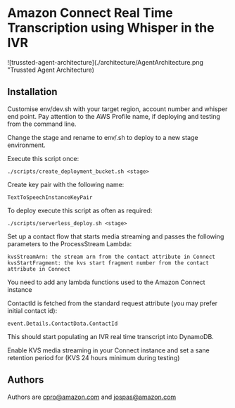 # Amazon Connect Real Time Transcription using Whisper in the IVR

![trussted-agent-architecture](./architecture/AgentArchitecture.png "Trussted Agent Architecture)

## Installation

Customise env/dev.sh with your target region, account number and whisper end point. Pay attention to the AWS Profile name, if deploying and testing from the command line.

Change the stage and rename to env/<stage>.sh to deploy to a new stage environment.

Execute this script once:

    ./scripts/create_deployment_bucket.sh <stage>

Create key pair with the following name:

```
TextToSpeechInstanceKeyPair
```

To deploy execute this script as often as required:

    ./scripts/serverless_deploy.sh <stage>

Set up a contact flow that starts media streaming and passes the following parameters to the ProcessStream Lambda:

    kvsStreamArn: the stream arn from the contact attribute in Connect
    kvsStartFragment: the kvs start fragment number from the contact attribute in Connect

You need to add any lambda functions used to the Amazon Connect instance

ContactId is fetched from the standard request attribute (you may prefer initial contact id):

    event.Details.ContactData.ContactId

This should start populating an IVR real time transcript into DynamoDB.

Enable KVS media streaming in your Connect instance and set a sane retention period for (KVS 24 hours minimum during testing)

## Authors

Authors are cpro@amazon.com and jospas@amazon.com

